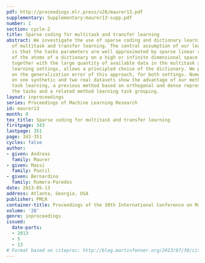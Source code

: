 ```yaml
---
pdf: http://proceedings.mlr.press/v28/maurer13.pdf
supplementary: Supplementary:maurer13-supp.pdf
number: 1
section: cycle-2
title: Sparse coding for multitask and transfer learning
abstract: We investigate the use of sparse coding and dictionary learning in the context
  of multitask and transfer learning. The central assumption of our learning method
  is that the tasks parameters are well approximated by sparse linear combinations
  of the atoms of a dictionary on a high or infinite dimensional space. This assumption,
  together with the large quantity of available data in the multitask and transfer
  learning settings, allows a principled choice of the dictionary. We provide bounds
  on the generalization error of this approach, for both settings. Numerical experiments
  on one synthetic and two real datasets show the advantage of our method over single
  task learning, a previous method based on orthogonal and dense representation of
  the tasks and a related method learning task grouping.
layout: inproceedings
series: Proceedings of Machine Learning Research
id: maurer13
month: 0
tex_title: Sparse coding for multitask and transfer learning
firstpage: 343
lastpage: 351
page: 343-351
cycles: false
author:
- given: Andreas
  family: Maurer
- given: Massi
  family: Pontil
- given: Bernardino
  family: Romera-Paredes
date: 2013-05-13
address: Atlanta, Georgia, USA
publisher: PMLR
container-title: Proceedings of the 30th International Conference on Machine Learning
volume: '28'
genre: inproceedings
issued:
  date-parts:
  - 2013
  - 5
  - 13
# Format based on citeproc: http://blog.martinfenner.org/2013/07/30/citeproc-yaml-for-bibliographies/
---
```

